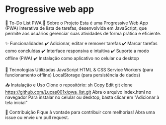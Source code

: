 # Progressive web app

📌 To-Do List PWA
📖 Sobre o Projeto
Esta é uma Progressive Web App (PWA) interativa de lista de tarefas, desenvolvida em JavaScript, que permite aos usuários gerenciar suas atividades de forma prática e eficiente.

✨ Funcionalidades
✔️ Adicionar, editar e remover tarefas
✔️ Marcar tarefas como concluídas
✔️ Interface responsiva e intuitiva
✔️ Suporte a modo offline (PWA)
✔️ Instalação como aplicativo no celular ou desktop

🚀 Tecnologias Utilizadas
JavaScript
HTML & CSS
Service Workers (para funcionamento offline)
LocalStorage (para persistência de dados)

📥 Instalação e Uso
Clone o repositório:
sh
Copy
Edit
git clone https://github.com/Lucas001x/pwa_list.git
Abra o arquivo index.html no navegador
Para instalar no celular ou desktop, basta clicar em "Adicionar à tela inicial"

📌 Contribuição
Fique à vontade para contribuir com melhorias! Abra uma issue ou envie um pull request.
